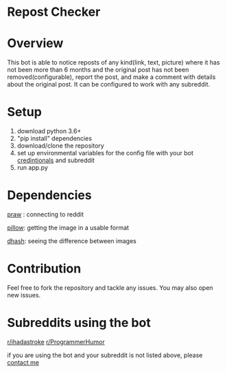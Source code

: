 # Repost Checker

# Overview
This bot is able to notice reposts of any kind(link, text, picture) where it has not been more than 6 months and the original post has not been removed(configurable), report the post, and make a comment with details about the original post. It can be configured to work with any subreddit.

# Setup
1. download python 3.6+
2. "pip install" dependencies
3. download/clone the repository
4. set up environmental variables for the config file with your bot [credintionals](https://github.com/reddit-archive/reddit/wiki/OAuth2) and subreddit
5. run app.py

# Dependencies
[praw](https://praw.readthedocs.io/en/latest/) : connecting to reddit

[pillow](https://pillow.readthedocs.io/en/latest/): getting the image in a usable format

[dhash](https://github.com/Jetsetter/dhash): seeing the difference between images

# Contribution
Feel free to fork the repository and tackle any issues. You may also open new issues.

# Subreddits using the bot
[r/ihadastroke](https://www.reddit.com/r/ihadastroke/)
[r/ProgrammerHumor](https://www.reddit.com/r/ProgrammerHumor)

if you are using the bot and your subreddit is not listed above, please [contact me](https://www.reddit.com/user/XXAligatorXx)
